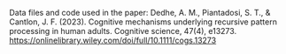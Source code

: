 Data files and code used in the paper:
Dedhe, A. M., Piantadosi, S. T., & Cantlon, J. F. (2023). Cognitive mechanisms underlying recursive pattern processing in human adults. Cognitive science, 47(4), e13273.
https://onlinelibrary.wiley.com/doi/full/10.1111/cogs.13273
